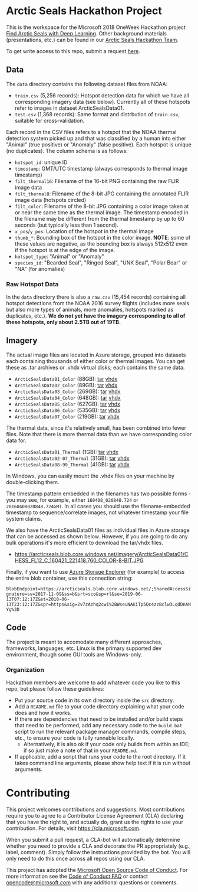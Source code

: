 # Arctic Seals Hackathon Project

This is the workspace for the Microsoft 2018 OneWeek Hackathon project [Find Arctic Seals with Deep Learning](https://garagehackbox.azurewebsites.net/hackathons/1214/projects/70402). Other background materials (presentations, etc.) can be found in our [Arctic Seals Hackathon Team](https://teams.microsoft.com/l/team/19%3adfaf4e05a29741fe8a2dc3cf8d0c8f57%40thread.skype/conversations?groupId=6cbb37ab-68c8-408e-9e7e-a3a87706dfe5&tenantId=72f988bf-86f1-41af-91ab-2d7cd011db47).

To get write access to this repo, submit a request [here](https://github.com/orgs/Microsoft/teams/arcticseals/members).

## Data

The `data` directory contains the following dataset files from NOAA: 

* `train.csv` (5,256 records): Hotspot detection data for which we have all corresponding imagery data (see below). Currently all of these hotspots refer to images in dataset ArcticSealsData01.
* `test.csv` (1,368 records): Same format and distrbution of `train.csv`, suitable for cross-validation. 

Each record in the CSV files refers to a hotspot that the NOAA thermal detection system picked up and that was classified by a human into either "Animal" (true positive) or "Anomaly" (false positive). Each hotspot is unique (no duplicates). The column schema is as follows:

* `hotspot_id`: unique ID
* `timestamp`: GMT/UTC timestamp (always corresponds to thermal image timestamp)
* `filt_thermal16`: Filename of the 16-bit PNG containing the raw FLIR image data
* `filt_thermal8`: Filename of the 8-bit JPG containing the annotated FLIR image data (hotspots circled)
* `filt_color`: Filename of the 8-bit JPG containing a color image taken at or near the same time as the thermal image. The timestamp encoded in the filename may be different from the thermal timestamp by up to 60 seconds (but typically less than 1 second).
* `x_pos`/`y_pos`: Location of the hotspot in the thermal image
* `thumb_*`: Bounding box of the hotspot in the color image. **NOTE**: some of these values are negative, as the bounding box is always 512x512 even if the hotspot is at the edge of the image.
* `hotspot_type`: "Animal" or "Anomaly"
* `species_id`: "Bearded Seal", "Ringed Seal", "UNK Seal", "Polar Bear" or "NA" (for anomalies)

### Raw Hotspot Data

In the `data` directory there is also a `raw.csv` (15,454 records) containing all hotspot detections from the NOAA 2016 survey flights (includes more seals but also more types of animals, more anomalies, hotspots marked as duplicates, etc.). **We do not yet have the imagery corresponding to all of these hotspots, only about 2.5TB out of 19TB.**

## Imagery

The actual image files are located in Azure storage, grouped into datasets each containing thousands of either color or thermal images. You can get these as .tar archives or .vhdx virtual disks; each contains the same data.

* `ArcticSealsData01_Color` (88GB): [tar](https://arcticseals.blob.core.windows.net/imagery/ArcticSealsData01_Color.tar) [vhdx](https://arcticseals.blob.core.windows.net/imagery/ArcticSealsData01_Color.vhdx)
* `ArcticSealsData02_Color` (89GB): [tar](https://arcticseals.blob.core.windows.net/imagery/ArcticSealsData02_Color.tar) [vhdx](https://arcticseals.blob.core.windows.net/imagery/ArcticSealsData02_Color.vhdx)
* `ArcticSealsData03_Color` (269GB): [tar](https://arcticseals.blob.core.windows.net/imagery/ArcticSealsData03_Color.tar) [vhdx](https://arcticseals.blob.core.windows.net/imagery/ArcticSealsData03_Color.vhdx)
* `ArcticSealsData04_Color` (648GB): [tar](https://arcticseals.blob.core.windows.net/imagery/ArcticSealsData04_Color.tar) [vhdx](https://arcticseals.blob.core.windows.net/imagery/ArcticSealsData04_Color.vhdx)
* `ArcticSealsData05_Color` (627GB): [tar](https://arcticseals.blob.core.windows.net/imagery/ArcticSealsData05_Color.tar) [vhdx](https://arcticseals.blob.core.windows.net/imagery/ArcticSealsData05_Color.vhdx)
* `ArcticSealsData06_Color` (535GB): [tar](https://arcticseals.blob.core.windows.net/imagery/ArcticSealsData06_Color.tar) [vhdx](https://arcticseals.blob.core.windows.net/imagery/ArcticSealsData06_Color.vhdx)
* `ArcticSealsData07_Color` (219GB): [tar](https://arcticseals.blob.core.windows.net/imagery/ArcticSealsData07_Color.tar) [vhdx](https://arcticseals.blob.core.windows.net/imagery/ArcticSealsData07_Color.vhdx)

The thermal data, since it's relatively small, has been combined into fewer files. Note that there is more thermal data than we have corresponding color data for.

* `ArcticSealsData01_Thermal` (1GB): [tar](https://arcticseals.blob.core.windows.net/imagery/ArcticSealsData01_Thermal.tar) [vhdx](https://arcticseals.blob.core.windows.net/imagery/ArcticSealsData01_Thermal.vhdx)
* `ArcticSealsData02-07_Thermal` (31GB): [tar](https://arcticseals.blob.core.windows.net/imagery/ArcticSealsData02-07_Thermal.tar) [vhdx](https://arcticseals.blob.core.windows.net/imagery/ArcticSealsData02-07_Thermal.vhdx)
* `ArcticSealsData08-99_Thermal` (41GB): [tar](https://arcticseals.blob.core.windows.net/imagery/ArcticSealsData08-99_Thermal.tar) [vhdx](https://arcticseals.blob.core.windows.net/imagery/ArcticSealsData08-99_Thermal.vhdx)

In Windows, you can easily mount the .vhdx files on your machine by double-clicking them.

The timestamp pattern embedded in the filenames has two possible forms - you may see, for example, either `160408_020848.724` or `20160408020848.724GMT`. In all cases you should use the filename-embedded timestamp to sequence/correlate images, not whatever timestamp your file system claims.

We also have the ArcticSealsData01 files as individual files in Azure storage that can be accessed as shown below. However, if you are going to do any bulk operations it's more efficient to download the tar/vhdx files.

* https://arcticseals.blob.core.windows.net/imagery/ArcticSealsData01/CHESS_FL12_C_160421_221418.760_COLOR-8-BIT.JPG

Finally, if you want to use [Azure Storage Explorer](https://azure.microsoft.com/en-us/features/storage-explorer) (for example) to access the entire blob container, use this connection string:

`BlobEndpoint=https://arcticseals.blob.core.windows.net/;SharedAccessSignature=sv=2017-11-09&ss=b&srt=sco&sp=rl&se=2019-06-13T07:12:17Z&st=2018-06-13T23:12:17Z&spr=https&sig=2v7zAzhq2cw1%2BWseuNAKiTp5Qc4zzBclw3LqdDnANYg%3D`

## Code

The project is meant to accomodate many different approaches, frameworks, languages, etc. Linux is the primary supported dev environment, though some GUI tools are Windows-only.

### Organization

Hackathon members are welcome to add whatever code you like to this repo, but please follow these guidelines:

* Put your source code in its own directory inside the `src` directory.
* Add a `README.md` file to your code directory explaining what your code does and how it works.
* If there are dependencies that need to be installed and/or build steps that need to be performed, add any necessary code to the `build.bat` script to run the relevant package manager commands, compile steps, etc., to ensure your code is fully runnable locally.
    * Alternatively, it is also ok if your code only builds from within an IDE; if so just make a note of that in your `README.md`.
* If applicable, add a script that runs your code to the root directory. If it takes command line arguments, please show help text if it is run without arguments.

# Contributing

This project welcomes contributions and suggestions.  Most contributions require you to agree to a
Contributor License Agreement (CLA) declaring that you have the right to, and actually do, grant us
the rights to use your contribution. For details, visit https://cla.microsoft.com.

When you submit a pull request, a CLA-bot will automatically determine whether you need to provide
a CLA and decorate the PR appropriately (e.g., label, comment). Simply follow the instructions
provided by the bot. You will only need to do this once across all repos using our CLA.

This project has adopted the [Microsoft Open Source Code of Conduct](https://opensource.microsoft.com/codeofconduct/).
For more information see the [Code of Conduct FAQ](https://opensource.microsoft.com/codeofconduct/faq/) or
contact [opencode@microsoft.com](mailto:opencode@microsoft.com) with any additional questions or comments.
